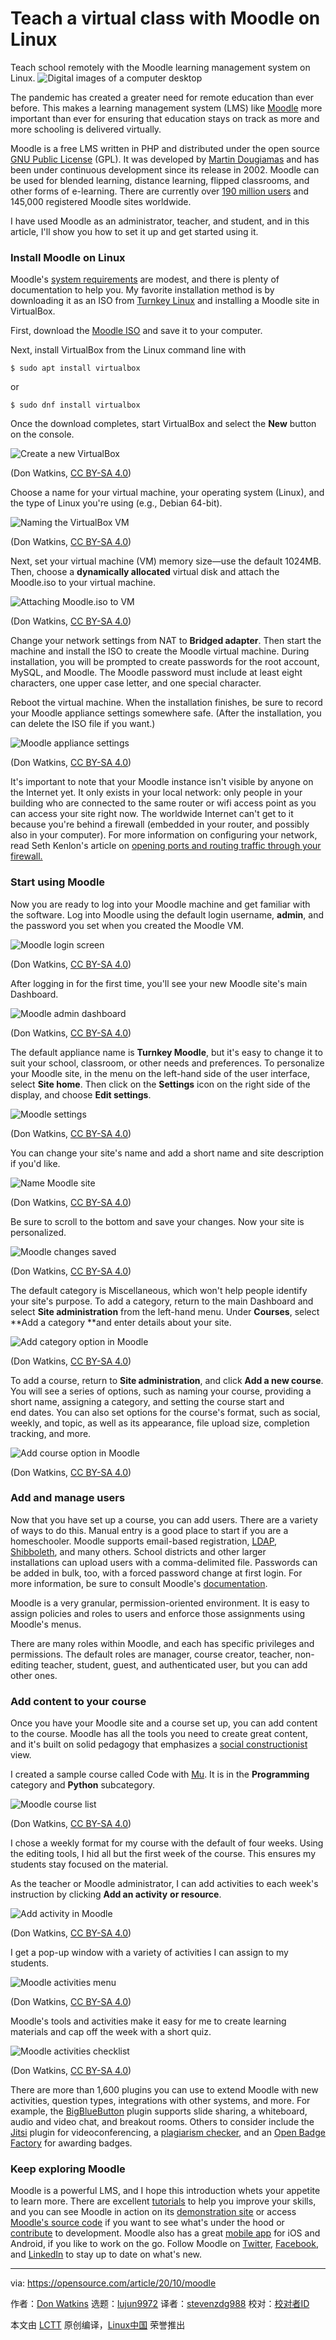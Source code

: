 [#]: collector: (lujun9972)
[#]: translator: (stevenzdg988)
[#]: reviewer: ( )
[#]: publisher: ( )
[#]: url: ( )
[#]: subject: (Teach a virtual class with Moodle on Linux)
[#]: via: (https://opensource.com/article/20/10/moodle)
[#]: author: (Don Watkins https://opensource.com/users/don-watkins)

Teach a virtual class with Moodle on Linux
======
Teach school remotely with the Moodle learning management system on
Linux.
![Digital images of a computer desktop][1]

The pandemic has created a greater need for remote education than ever before. This makes a learning management system (LMS) like [Moodle][2] more important than ever for ensuring that education stays on track as more and more schooling is delivered virtually.

Moodle is a free LMS written in PHP and distributed under the open source [GNU Public License][3] (GPL). It was developed by [Martin Dougiamas][4] and has been under continuous development since its release in 2002. Moodle can be used for blended learning, distance learning, flipped classrooms, and other forms of e-learning. There are currently over [190 million users][5] and 145,000 registered Moodle sites worldwide.

I have used Moodle as an administrator, teacher, and student, and in this article, I'll show you how to set it up and get started using it.

### Install Moodle on Linux

Moodle's [system requirements][6] are modest, and there is plenty of documentation to help you. My favorite installation method is by downloading it as an ISO from [Turnkey Linux][7] and installing a Moodle site in VirtualBox.

First, download the [Moodle ISO][8] and save it to your computer.

Next, install VirtualBox from the Linux command line with


```
$ sudo apt install virtualbox
```

or


```
$ sudo dnf install virtualbox
```

Once the download completes, start VirtualBox and select the **New** button on the console.

![Create a new VirtualBox][9]

(Don Watkins, [CC BY-SA 4.0][10])

Choose a name for your virtual machine, your operating system (Linux), and the type of Linux you're using (e.g., Debian 64-bit).

![Naming the VirtualBox VM][11]

(Don Watkins, [CC BY-SA 4.0][10])

Next, set your virtual machine (VM) memory size—use the default 1024MB. Then, choose a **dynamically allocated** virtual disk and attach the Moodle.iso to your virtual machine.

![Attaching Moodle.iso to VM][12]

(Don Watkins, [CC BY-SA 4.0][10])

Change your network settings from NAT to **Bridged adapter**. Then start the machine and install the ISO to create the Moodle virtual machine. During installation, you will be prompted to create passwords for the root account, MySQL, and Moodle. The Moodle password must include at least eight characters, one upper case letter, and one special character.

Reboot the virtual machine. When the installation finishes, be sure to record your Moodle appliance settings somewhere safe. (After the installation, you can delete the ISO file if you want.)

![Moodle appliance settings][13]

(Don Watkins, [CC BY-SA 4.0][10])

It's important to note that your Moodle instance isn't visible by anyone on the Internet yet. It only exists in your local network: only people in your building who are connected to the same router or wifi access point as you can access your site right now. The worldwide Internet can't get to it because you're behind a firewall (embedded in your router, and possibly also in your computer). For more information on configuring your network, read Seth Kenlon's article on [opening ports and routing traffic through your firewall.][14]

### Start using Moodle

Now you are ready to log into your Moodle machine and get familiar with the software. Log into Moodle using the default login username, **admin**, and the password you set when you created the Moodle VM.

![Moodle login screen][15]

(Don Watkins, [CC BY-SA 4.0][10])

After logging in for the first time, you'll see your new Moodle site's main Dashboard. 

![Moodle admin dashboard][16]

(Don Watkins, [CC BY-SA 4.0][10])

The default appliance name is **Turnkey Moodle**, but it's easy to change it to suit your school, classroom, or other needs and preferences. To personalize your Moodle site, in the menu on the left-hand side of the user interface, select **Site home**. Then click on the **Settings** icon on the right side of the display, and choose **Edit settings**.

![Moodle settings][17]

(Don Watkins, [CC BY-SA 4.0][10])

You can change your site's name and add a short name and site description if you'd like.

![Name Moodle site][18]

(Don Watkins, [CC BY-SA 4.0][10])

Be sure to scroll to the bottom and save your changes. Now your site is personalized.

![Moodle changes saved][19]

(Don Watkins, [CC BY-SA 4.0][10])

The default category is Miscellaneous, which won't help people identify your site's purpose. To add a category, return to the main Dashboard and select **Site administration** from the left-hand menu. Under **Courses**, select **Add a category **and enter details about your site.

![Add category option in Moodle][20]

(Don Watkins, [CC BY-SA 4.0][10])

To add a course, return to **Site administration**, and click **Add a new course**. You will see a series of options, such as naming your course, providing a short name, assigning a category, and setting the course start and end dates. You can also set options for the course's format, such as social, weekly, and topic, as well as its appearance, file upload size, completion tracking, and more.

![Add course option in Moodle][21]

(Don Watkins, [CC BY-SA 4.0][10])

### Add and manage users

Now that you have set up a course, you can add users. There are a variety of ways to do this. Manual entry is a good place to start if you are a homeschooler. Moodle supports email-based registration, [LDAP][22], [Shibboleth][23], and many others. School districts and other larger installations can upload users with a comma-delimited file. Passwords can be added in bulk, too, with a forced password change at first login. For more information, be sure to consult Moodle's [documentation][24].

Moodle is a very granular, permission-oriented environment. It is easy to assign policies and roles to users and enforce those assignments using Moodle's menus.

There are many roles within Moodle, and each has specific privileges and permissions. The default roles are manager, course creator, teacher, non-editing teacher, student, guest, and authenticated user, but you can add other ones.

### Add content to your course

Once you have your Moodle site and a course set up, you can add content to the course. Moodle has all the tools you need to create great content, and it's built on solid pedagogy that emphasizes a [social constructionist][25] view.

I created a sample course called Code with [Mu][26]. It is in the **Programming** category and **Python** subcategory.

![Moodle course list][27]

(Don Watkins, [CC BY-SA 4.0][10])

I chose a weekly format for my course with the default of four weeks. Using the editing tools, I hid all but the first week of the course. This ensures my students stay focused on the material.

As the teacher or Moodle administrator, I can add activities to each week's instruction by clicking **Add an activity** **or resource**.

![Add activity in Moodle][28]

(Don Watkins, [CC BY-SA 4.0][10])

I get a pop-up window with a variety of activities I can assign to my students.

![Moodle activities menu][29]

(Don Watkins, [CC BY-SA 4.0][10])

Moodle's tools and activities make it easy for me to create learning materials and cap off the week with a short quiz.

![Moodle activities checklist][30]

(Don Watkins, [CC BY-SA 4.0][10])

There are more than 1,600 plugins you can use to extend Moodle with new activities, question types, integrations with other systems, and more. For example, the [BigBlueButton][31] plugin supports slide sharing, a whiteboard, audio and video chat, and breakout rooms. Others to consider include the [Jitsi][32] plugin for videoconferencing, a [plagiarism checker][33], and an [Open Badge Factory][34] for awarding badges.

### Keep exploring Moodle

Moodle is a powerful LMS, and I hope this introduction whets your appetite to learn more. There are excellent [tutorials][35] to help you improve your skills, and you can see Moodle in action on its [demonstration site][36] or access [Moodle's source code][37] if you want to see what's under the hood or [contribute][38] to development. Moodle also has a great [mobile app][39] for iOS and Android, if you like to work on the go. Follow Moodle on [Twitter][40], [Facebook][41], and [LinkedIn][42] to stay up to date on what's new.

--------------------------------------------------------------------------------

via: https://opensource.com/article/20/10/moodle

作者：[Don Watkins][a]
选题：[lujun9972][b]
译者：[stevenzdg988](https://github.com/stevenzdg988)
校对：[校对者ID](https://github.com/校对者ID)

本文由 [LCTT](https://github.com/LCTT/TranslateProject) 原创编译，[Linux中国](https://linux.cn/) 荣誉推出

[a]: https://opensource.com/users/don-watkins
[b]: https://github.com/lujun9972
[1]: https://opensource.com/sites/default/files/styles/image-full-size/public/lead-images/computer_desk_home_laptop_browser.png?itok=Y3UVpY0l (Digital images of a computer desktop)
[2]: https://moodle.org/
[3]: https://docs.moodle.org/19/en/GNU_General_Public_License
[4]: https://dougiamas.com/about/
[5]: https://docs.moodle.org/39/en/History
[6]: https://docs.moodle.org/39/en/Installation_quick_guide#Basic_Requirements
[7]: https://www.turnkeylinux.org/
[8]: https://www.turnkeylinux.org/download?file=turnkey-moodle-16.0-buster-amd64.iso
[9]: https://opensource.com/sites/default/files/uploads/virtualbox_new.png (Create a new VirtualBox)
[10]: https://creativecommons.org/licenses/by-sa/4.0/
[11]: https://opensource.com/sites/default/files/uploads/virtualbox_namevm.png (Naming the VirtualBox VM)
[12]: https://opensource.com/sites/default/files/uploads/virtualbox_attach-iso.png (Attaching Moodle.iso to VM)
[13]: https://opensource.com/sites/default/files/uploads/moodle_appliance.png (Moodle appliance settings)
[14]: https://opensource.com/article/20/9/firewall
[15]: https://opensource.com/sites/default/files/uploads/moodle_login.png (Moodle login screen)
[16]: https://opensource.com/sites/default/files/uploads/moodle_dashboard.png (Moodle admin dashboard)
[17]: https://opensource.com/sites/default/files/uploads/moodle_settings.png (Moodle settings)
[18]: https://opensource.com/sites/default/files/uploads/moodle_name-site.png (Name Moodle site)
[19]: https://opensource.com/sites/default/files/uploads/moodle_saved.png (Moodle changes saved)
[20]: https://opensource.com/sites/default/files/uploads/moodle_addcategory.png (Add category option in Moodle)
[21]: https://opensource.com/sites/default/files/uploads/moodle_addcourse.png (Add course option in Moodle)
[22]: https://en.wikipedia.org/wiki/Lightweight_Directory_Access_Protocol
[23]: https://www.shibboleth.net/
[24]: https://docs.moodle.org/39/en/Main_page
[25]: https://docs.moodle.org/39/en/Pedagogy#How_Moodle_tries_to_support_a_Social_Constructionist_view
[26]: https://opensource.com/article/20/9/teach-python-mu
[27]: https://opensource.com/sites/default/files/uploads/moodle_choosecourse.png (Moodle course list)
[28]: https://opensource.com/sites/default/files/uploads/moodle_addactivity_0.png (Add activity in Moodle)
[29]: https://opensource.com/sites/default/files/uploads/moodle_activitiesmenu.png (Moodle activities menu)
[30]: https://opensource.com/sites/default/files/uploads/moodle_activitieschecklist.png (Moodle activities checklist)
[31]: https://moodle.org/plugins/mod_bigbluebuttonbn
[32]: https://moodle.org/plugins/mod_jitsi
[33]: https://moodle.org/plugins/plagiarism_unicheck
[34]: https://moodle.org/plugins/local_obf
[35]: https://learn.moodle.org/
[36]: https://school.moodledemo.net/
[37]: https://git.in.moodle.com/moodle/moodle
[38]: https://git.in.moodle.com/moodle/moodle/-/blob/master/CONTRIBUTING.txt
[39]: https://download.moodle.org/mobile/
[40]: https://twitter.com/moodle
[41]: https://www.facebook.com/moodle
[42]: https://www.linkedin.com/company/moodle/
